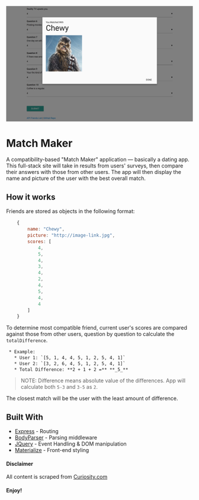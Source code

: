 <div align="center">
    <a href="https://stark-beach-28782.herokuapp.com/">
        <img src="https://github.com/milesbowles/Match-Maker/blob/master/screenshots/screenshot.png" alt="Screenshot" width="800"/>
    </a>
</div>

# Match Maker

A compatibility-based "Match Maker" application — basically a dating app. This full-stack site will take in results from users' surveys, then compare their answers with those from other users. The app will then display the name and picture of the user with the best overall match. 

## How it works

Friends are stored as objects in the following format:

```js
    {
        name: "Chewy",
        picture: "http://image-link.jpg",
        scores: [
            4,
            5,
            4,
            3,
            4,
            2,
            4,
            5,
            4,
            4
        ]
    }
```

To determine most compatible friend, current user's scores are compared against those from other users, question by question to calculate the `totalDifference`.

     * Example: 
       * User 1: `[5, 1, 4, 4, 5, 1, 2, 5, 4, 1]`
       * User 2: `[3, 2, 6, 4, 5, 1, 2, 5, 4, 1]`
       * Total Difference: **2 + 1 + 2 =** **_5_**

> NOTE: Difference means absolute value of the differences. App will calculate both `5-3` and `3-5` as `2`.

The closest match will be the user with the least amount of difference.

## Built With

* [Express](https://expressjs.com/) - Routing
* [BodyParser](https://github.com/expressjs/body-parser) - Parsing middleware
* [JQuery](https://jquery.com/) - Event Handling & DOM manipulation
* [Materialize](http://materializecss.com/) - Front-end styling

#### Disclaimer

All content is scraped from [Curiosity.com](https://curiosity.com/)


#### Enjoy!